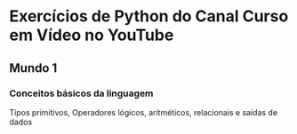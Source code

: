 # Exercícios de Python do Canal Curso em Vídeo no YouTube
## Mundo 1
### Conceitos básicos da linguagem
Tipos primitivos, Operadores lógicos, aritméticos, relacionais e saídas de dados